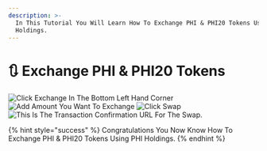 ```yaml
---
description: >-
  In This Tutorial You Will Learn How To Exchange PHI & PHI20 Tokens Using PHI
  Holdings.
---
```


# 🔃 Exchange PHI & PHI20 Tokens

![Click Exchange In The Bottom Left Hand Corner](../../.gitbook/assets/IMG\_5467.jpg) ![Add Amount You Want To Exchange](../../.gitbook/assets/IMG\_5468.PNG) ![Click Swap](../../.gitbook/assets/IMG\_5469.jpg) ![This Is The Transaction Confirmation URL For The Swap.](../../.gitbook/assets/IMG\_5470.PNG)

{% hint style="success" %}
Congratulations You Now Know How To Exchange PHI & PHI20 Tokens Using PHI Holdings.
{% endhint %}
